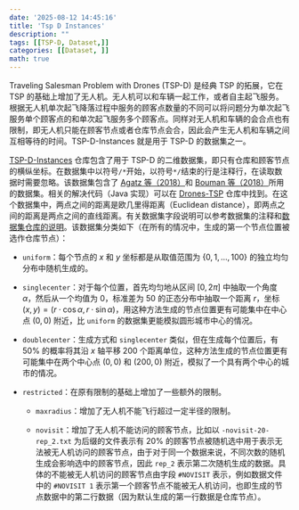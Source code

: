```yaml
---
date: '2025-08-12 14:45:16'
title: 'Tsp D Instances'
description: ""
tags: [[TSP-D, Dataset,]]
categories: [[Dataset, ]]
math: true
---
```


Traveling Salesman Problem with Drones (TSP-D) 是经典 TSP 的拓展，它在 TSP 的基础上增加了无人机。无人机可以和车辆一起工作，或者自主起飞服务。根据无人机单次起飞降落过程中服务的顾客点数量的不同可以将问题分为单次起飞服务单个顾客点的和单次起飞服务多个顾客点。同样对无人机和车辆的会合点也有限制，即无人机只能在顾客节点或者仓库节点会合，因此会产生无人机和车辆之间互相等待的时间。TSP-D-Instances 就是用于 TSP-D 的数据集之一。

[TSP-D-Instances](https://github.com/pcbouman-eur/TSP-D-Instances?tab=readme-ov-file) 仓库包含了用于 TSP-D 的二维数据集，即只有仓库和顾客节点的横纵坐标。在数据集中以符号`/*`开始，以符号`*/`结束的行是注释行，在读取数据时需要忽略。该数据集包含了 [Agatz 等（2018）](https://doi.org/10.1287/trsc.2017.0791)和 [Bouman 等（2018）](https://doi.org/10.1002/net.21864)所用的数据集。相关的解决代码（Java 实现）可以在 [Drones-TSP](https://github.com/pcbouman-eur/Drones-TSP?tab=readme-ov-file) 仓库中找到。在这个数据集中，两点之间的距离是欧几里得距离（Euclidean distance），即两点之间的距离是两点之间的直线距离。有关数据集字段说明可以参考数据集的注释和[数据集仓库的说明](https://github.com/pcbouman-eur/TSP-D-Instances?tab=readme-ov-file)。该数据集分类如下（在所有的情况中，生成的第一个节点位置被选作仓库节点）：

-   `uniform`：每个节点的 $x$ 和 $y$ 坐标都是从取值范围为 $\{0,1,\dots,100\}$ 的独立均匀分布中随机生成的。

-   `singlecenter`：对于每个位置，首先均匀地从区间 $[0,2\pi]$ 中抽取一个角度 $\alpha$，然后从一个均值为 0，标准差为 50 的正态分布中抽取一个距离 $r$，坐标 $(x,y)=(r\cdot \cos \alpha,r\cdot \sin\alpha)$，用这种方法生成的节点位置更有可能集中在中心点 $(0,0)$ 附近，比 `uniform` 的数据集更能模拟圆形城市中心的情况。

-   `doublecenter`：生成方式和 `singlecenter` 类似，但在生成每个位置后，有 50% 的概率将其沿 $x$ 轴平移 200 个距离单位，这种方法生成的节点位置更有可能集中在两个中心点 $(0,0)$ 和 $(200,0)$ 附近，模拟了一个具有两个中心的城市的情况。

-   `restricted`：在原有限制的基础上增加了一些额外的限制。
    -   `maxradius`：增加了无人机不能飞行超过一定半径的限制。

    -   `novisit`：增加了无人机不能访问的顾客节点，比如以 `-novisit-20-rep_2.txt` 为后缀的文件表示有 20% 的顾客节点被随机选中用于表示无法被无人机访问的顾客节点，由于对于同一个数据来说，不同次数的随机生成会影响选中的顾客节点，因此 `rep_2` 表示第二次随机生成的数据。具体的不能被无人机访问的顾客节点由字段 `#NOVISIT` 表示，例如数据文件中的 `#NOVISIT 1` 表示第一个顾客节点不能被无人机访问，也即生成的节点数据中的第二行数据（因为默认生成的第一行数据是仓库节点）。

